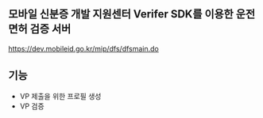 ## 모바일 신분증 개발 지원센터 Verifer SDK를 이용한 운전면허 검증 서버
https://dev.mobileid.go.kr/mip/dfs/dfsmain.do

## 기능
- VP 제출을 위한 프로필 생성
- VP 검증
